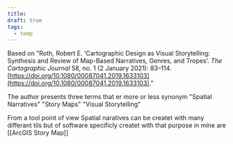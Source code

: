 ```yaml
---
title: 
draft: true
tags:
  - temp
---
```

 
Based on 
"Roth, Robert E. ‘Cartographic Design as Visual Storytelling: Synthesis and Review of Map-Based Narratives, Genres, and Tropes’. _The Cartographic Journal_ 58, no. 1 (2 January 2021): 83–114. [https://doi.org/10.1080/00087041.2019.1633103](https://doi.org/10.1080/00087041.2019.1633103)."

The author presents three terms that er more or less synonym 
"Spatial Narratives"
"Story Maps"
"Visual Storytelling"

From a tool point of view Spatial naratives can be createt with many differant tils but of software specificly createt with that purpose in mine are [[ArcGIS Story Map]]